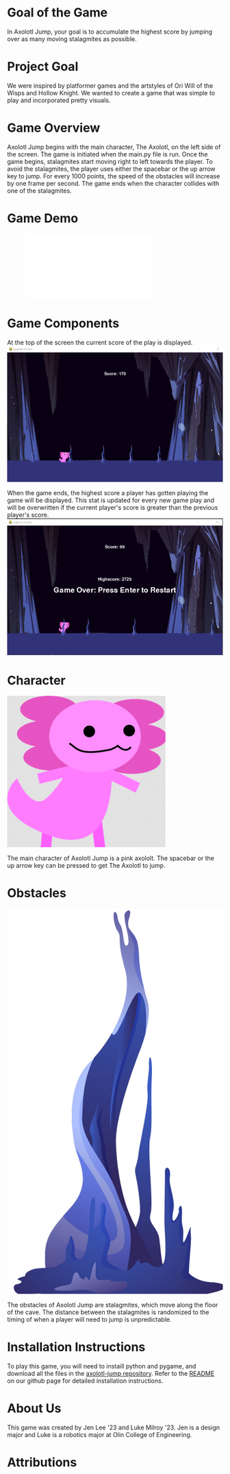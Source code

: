 # Goal of the Game

In Axolotl Jump, your goal is to accumulate the highest score by jumping over as many moving stalagmites as possible. 

# Project Goal

We were inspired by platformer games and the artstyles of Ori Will of the Wisps and Hollow Knight. We wanted to create a game that was simple to play and incorporated pretty visuals.

# Game Overview

Axolotl Jump begins with the main character, The Axolotl, on the left side of the screen. The game is initiated when the main.py file is run. Once the game begins, stalagmites start moving right to left towards the player. To avoid the stalagmites, the player uses either the spacebar or the up arrow key to jump. For every 1000 points, the speed of the obstacles will increase by one frame per second. The game ends when the character collides with one of the stalagmites.

# Game Demo
<figure class="video_container">
  <iframe src="INSERT YOUTUBE LINK" frameborder="0" allowfullscreen="true"> </iframe>
</figure> 

# Game Components

At the top of the screen the current score of the play is displayed.
![The player's score is visible at the top center of the screen.](/img/axolotl_jump_in_game_screen.png)

When the game ends, the highest score a player has gotten playing the game will be displayed. This stat is updated for every new game play and will be overwritten if the current player's score is greater than the previous player's score. 
![Large text reading "Game Over" is displayed, alongside the player's current score and the high score for the game](/img/axolotl_jump_game_over_screen.png)

# Character
![A pink goofy axolotl](/img/axolotl.png)

The main character of Axolotl Jump is a pink axololt. The spacebar or the up arrow key can be pressed to get The Axolotl to jump.

# Obstacles

![A blue stalagmite](/stalactites.png)

The obstacles of Axolotl Jump are stalagmites, which move along the floor of the cave. The distance between the stalagmites is randomized to the timing of when a player will need to jump is unpredictable.

# Installation Instructions

To play this game, you will need to instaill python and pygame, and download all the files in the [axolotl-jump repository](https://github.com/olincollege/axolotl-jump). Refer to the [README](https://github.com/olincollege/axolotl-jump/blob/main/README.md) on our github page for detailed installation instructions.

# About Us

This game was created by Jen Lee '23 and Luke Milroy '23. Jen is a design major and Luke is a robotics major at Olin College of Engineering. 

# Attributions

